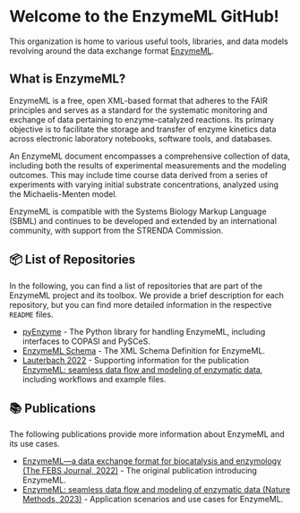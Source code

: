 # Welcome to the EnzymeML GitHub!

This organization is home to various useful tools, libraries, and data models revolving around the data exchange format [EnzymeML](https://enzymeml.org).

## What is EnzymeML?

EnzymeML is a free, open XML-based format that adheres to the FAIR principles and serves as a standard for the systematic monitoring and exchange of data pertaining to enzyme-catalyzed reactions. Its primary objective is to facilitate the storage and transfer of enzyme kinetics data across electronic laboratory notebooks, software tools, and databases.

An EnzymeML document encompasses a comprehensive collection of data, including both the results of experimental measurements and the modeling outcomes. This may include time course data derived from a series of experiments with varying initial substrate concentrations, analyzed using the Michaelis-Menten model.

EnzymeML is compatible with the Systems Biology Markup Language (SBML) and continues to be developed and extended by an international community, with support from the STRENDA Commission.

## 📦 List of Repositories

In the following, you can find a list of repositories that are part of the EnzymeML project and its toolbox. We provide a brief description for each repository, but you can find more detailed information in the respective `README` files.

- [pyEnzyme](https://github.com/EnzymeML/PyEnzyme) - The Python library for handling EnzymeML, including interfaces to COPASI and PySCeS.
- [EnzymeML Schema](https://github.com/EnzymeML/EnzymeML-Schema) - The XML Schema Definition for EnzymeML.
- [Lauterbach 2022](https://github.com/EnzymeML/Lauterbach_2022) - Supporting information for the publication [EnzymeML: seamless data flow and modeling of enzymatic data](https://www.nature.com/articles/s41592-022-01763-1), including workflows and example files.

## 📚 Publications

The following publications provide more information about EnzymeML and its use cases.

- [EnzymeML—a data exchange format for biocatalysis and enzymology (The FEBS Journal, 2022)](https://febs.onlinelibrary.wiley.com/doi/full/10.1111/febs.16318) - The original publication introducing EnzymeML.
- [EnzymeML: seamless data flow and modeling of enzymatic data (Nature Methods, 2023)](https://www.nature.com/articles/s41592-022-01763-1) - Application scenarios and use cases for EnzymeML.
